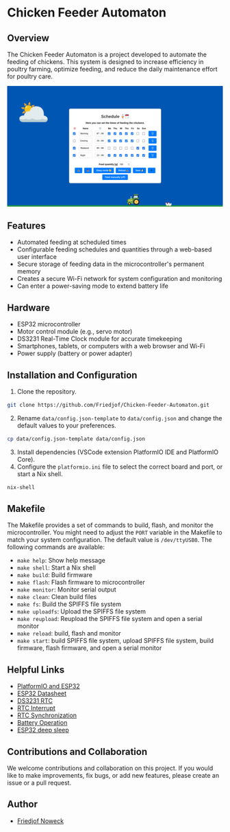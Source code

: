 # Chicken Feeder Automaton

## Overview
The Chicken Feeder Automaton is a project developed to automate the feeding of chickens. This system is designed to increase efficiency in poultry farming, optimize feeding, and reduce the daily maintenance effort for poultry care.

![Feeder](images/screenshot_desktop.png)

## Features
- Automated feeding at scheduled times
- Configurable feeding schedules and quantities through a web-based user interface
- Secure storage of feeding data in the microcontroller's permanent memory
- Creates a secure Wi-Fi network for system configuration and monitoring
- Can enter a power-saving mode to extend battery life

## Hardware
- ESP32 microcontroller
- Motor control module (e.g., servo motor)
- DS3231 Real-Time Clock module for accurate timekeeping
- Smartphones, tablets, or computers with a web browser and Wi-Fi
- Power supply (battery or power adapter)

## Installation and Configuration
1. Clone the repository.
```bash
git clone https://github.com/Friedjof/Chicken-Feeder-Automaton.git
```
2. Rename `data/config.json-template` to `data/config.json` and change the default values to your preferences.
```bash
cp data/config.json-template data/config.json
```
3. Install dependencies (VSCode extension PlatformIO IDE and PlatformIO Core).
4. Configure the `platformio.ini` file to select the correct board and port, or start a Nix shell.
```bash
nix-shell
```

## Makefile
The Makefile provides a set of commands to build, flash, and monitor the microcontroller. You might need to adjust the `PORT` variable in the Makefile to match your system configuration. The default value is `/dev/ttyUSB0`. The following commands are available:
- `make help`: Show help message
- `make shell`: Start a Nix shell
- `make build`: Build firmware
- `make flash`: Flash firmware to microcontroller
- `make monitor`: Monitor serial output
- `make clean`: Clean build files
- `make fs`: Build the SPIFFS file system
- `make uploadfs`: Upload the SPIFFS file system
- `make reupload`: Reupload the SPIFFS file system and open a serial monitor
- `make reload`: build, flash and monitor
- `make start`: build SPIFFS file system, upload SPIFFS file system, build firmware, flash firmware, and open a serial monitor




## Helpful Links
* [PlatformIO and ESP32](https://docs.platformio.org/en/latest/platforms/espressif32.html)
* [ESP32 Datasheet](https://www.espressif.com/sites/default/files/documentation/esp32_datasheet_en.pdf)
* [DS3231 RTC](https://www.analog.com/media/en/technical-documentation/data-sheets/DS3231.pdf)
* [RTC Interrupt](https://github.com/IowaDave/RTC-DS3231-Arduino-Interrupt)
* [RTC Synchronization](https://github.com/Friedjof/SyncRTC)
* [Battery Operation](https://randomnerdtutorials.com/power-esp32-esp8266-solar-panels-battery-level-monitoring/)
* [ESP32 deep sleep](https://randomnerdtutorials.com/esp32-deep-sleep-arduino-ide-wake-up-sources/)

## Contributions and Collaboration
We welcome contributions and collaboration on this project. If you would like to make improvements, fix bugs, or add new features, please create an issue or a pull request.

## Author
- [Friedjof Noweck](https://github.com/Friedjof)

